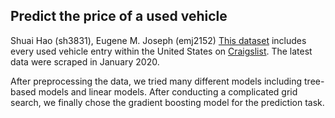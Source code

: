 ## Predict the price of a used vehicle
Shuai Hao (sh3831), Eugene M. Joseph (emj2152)
[This dataset](https://www.kaggle.com/austinreese/craigslist-carstrucks-data) includes every used vehicle entry within the United States on [Craigslist](https://www.craigslist.org/about/sites). The latest data were scraped in January 2020. 

After preprocessing the data, we tried many different models including tree-based models and linear models. After conducting a complicated grid search, we finally chose the gradient boosting model for the prediction task.